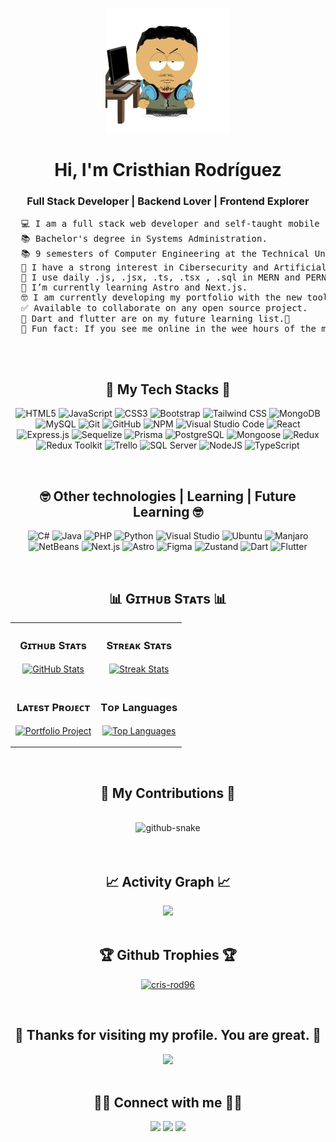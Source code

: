 <div align="center">
  <p>
    <img src="https://github.com/cris-rod96/cris-rod96/blob/43aee692e14ed0c6e22a94b4a00390be13e5d6e9/img/miniyo.png" height="200"/>
  </p>
  <h1>Hi, I'm Cristhian Rodríguez</h1>
  <h3>Full Stack Developer | Backend Lover | Frontend Explorer</h3>
  <pre align="left">
  💻 I am a full stack web developer and self-taught mobile developer📱
  📚 Bachelor's degree in Systems Administration.
  📚 9 semesters of Computer Engineering at the Technical University of Cotopaxi.
  📝 I have a strong interest in Cibersecurity and Artificial Intelligence 🧑‍💻
  🌟 I use daily .js, .jsx, .ts, .tsx , .sql in MERN and PERN projects.
  🌱 I’m currently learning Astro and Next.js.  
  🤓 I am currently developing my portfolio with the new tools I am learning.
  ✅ Available to collaborate on any open source project.
  📆 Dart and flutter are on my future learning list.🎯
  🌃 Fun fact: If you see me online in the wee hours of the morning, I'm probably programming. 
  </pre>
  <br/>
  
  <!-- START TECH STACKS -->
  
  <div>
    <h2> 🌟 My Tech Stacks 🌟 </h2>
  
  ![HTML5](https://img.shields.io/badge/html5-%23E34F26.svg?style=for-the-badge&logo=html5&logoColor=white) ![JavaScript](https://img.shields.io/badge/javascript-%23323330.svg?style=for-the-badge&logo=javascript&logoColor=%23F7DF1E) ![CSS3](https://img.shields.io/badge/CSS3-%231572B6.svg?style=for-the-badge&logo=css3&logoColor=white) ![Bootstrap](https://img.shields.io/badge/bootstrap-%23563D7C.svg?style=for-the-badge&logo=bootstrap&logoColor=white) ![Tailwind CSS](https://img.shields.io/badge/Tailwind_CSS-38B2AC.svg?&style=for-the-badge&logo=tailwind-css&logoColor=white) ![MongoDB](https://img.shields.io/badge/MongoDB-%234ea94b.svg?style=for-the-badge&logo=mongodb&logoColor=white) ![MySQL](https://img.shields.io/badge/mysql-%2300f.svg?style=for-the-badge&logo=mysql&logoColor=white) ![Git](https://img.shields.io/badge/git-%23F05033.svg?style=for-the-badge&logo=git&logoColor=white) ![GitHub](https://img.shields.io/badge/github-%23121011.svg?style=for-the-badge&logo=github&logoColor=white) ![NPM](https://img.shields.io/badge/NPM-%23000000.svg?style=for-the-badge&logo=npm&logoColor=white) ![Visual Studio Code](https://img.shields.io/badge/VisualStudioCode-0078d7.svg?style=for-the-badge&logo=visual-studio-code&logoColor=white) ![React](https://img.shields.io/badge/React-61DAFB.svg?&style=for-the-badge&logo=react&logoColor=white) ![Express.js](https://img.shields.io/badge/express.js-%23404d59.svg?style=for-the-badge&logo=express&logoColor=%2361DAFB) ![Sequelize](https://img.shields.io/badge/Sequelize-52B0E7.svg?&style=for-the-badge&logo=sequelize&logoColor=white) ![Prisma](https://img.shields.io/badge/Prisma-2D3748.svg?&style=for-the-badge&logo=prisma&logoColor=white) ![PostgreSQL](https://img.shields.io/badge/PostgreSQL-336791.svg?&style=for-the-badge&logo=postgresql&logoColor=white) ![Mongoose](https://img.shields.io/badge/Mongoose-880000.svg?&style=for-the-badge&logo=mongoose&logoColor=white) ![Redux](https://img.shields.io/badge/Redux-764ABC.svg?&style=for-the-badge&logo=redux&logoColor=white) ![Redux Toolkit](https://img.shields.io/badge/Redux_Toolkit-764ABC.svg?&style=for-the-badge&logo=redux&logoColor=white) ![Trello](https://img.shields.io/badge/Trello-0079BF.svg?&style=for-the-badge&logo=trello&logoColor=white) ![SQL Server](https://img.shields.io/badge/SQL_Server-CC2927.svg?&style=for-the-badge&logo=microsoft-sql-server&logoColor=white) ![NodeJS](https://img.shields.io/badge/node.js-%2343853D.svg?style=for-the-badge&logo=node.js&logoColor=white) ![TypeScript](https://img.shields.io/badge/TypeScript-3178C6.svg?&style=for-the-badge&logo=typescript&logoColor=white) 
  </div>
  <br/>
  
  <!--END TECH STACKS-->

  
  <!-- START OTHER TECHNOLOGIES -->
  
  <div>
    <h2> 🤓 Other technologies | Learning | Future Learning 🤓 </h2>

  ![C#](https://img.shields.io/badge/c%23-%23239120.svg?style=for-the-badge&label=%20&logo=c-sharp&logoColor=white) ![Java](https://img.shields.io/badge/Java-007396.svg?&style=for-the-badge&label=%20&logo=java&logoColor=white) ![PHP](https://img.shields.io/badge/PHP-777BB4.svg?&style=for-the-badge&logo=php&logoColor=white) ![Python](https://img.shields.io/badge/python-%2314354C.svg?style=for-the-badge&logo=python&logoColor=white) ![Visual Studio](https://img.shields.io/badge/VisualStudio-5C2D91.svg?style=for-the-badge&logo=visual-studio&logoColor=white) ![Ubuntu](https://img.shields.io/badge/Ubuntu-E95420?style=for-the-badge&logo=ubuntu&logoColor=white)  ![Manjaro](https://img.shields.io/badge/Manjaro-35BF5C.svg?&style=for-the-badge&logo=manjaro&logoColor=white) ![NetBeans](https://img.shields.io/badge/NetBeans-1B6AC6.svg?&style=for-the-badge&logo=apache-netbeans-ide&logoColor=white) ![Next.js](https://img.shields.io/badge/Next.js-000000.svg?&style=for-the-badge&logo=next-dot-js&logoColor=white) ![Astro](https://img.shields.io/badge/Astro-000000.svg?&style=for-the-badge&logo=astro&logoColor=white) ![Figma](https://img.shields.io/badge/Figma-F24E1E.svg?&style=for-the-badge&logo=figma&logoColor=white) ![Zustand](https://img.shields.io/badge/Zustand-000000.svg?&style=for-the-badge&logo=zustand&logoColor=white)  ![Dart](https://img.shields.io/badge/Dart-0175C2.svg?&style=for-the-badge&logo=dart&logoColor=white) 
![Flutter](https://img.shields.io/badge/Flutter-02569B.svg?&style=for-the-badge&logo=flutter&logoColor=white) 

  </div>
  <br/>
  <!-- END OTHER TECHNOLOGIES -->
  
  <!-- START GITHUB STATS -->
  
  <div>
    <h2 align="center"> 📊 Gɪᴛʜᴜʙ Sᴛᴀᴛs 📊</h2>
    <table width="100%">
      <tr>
        <td width="50%">
          <h3 align="center"><strong>Gɪᴛʜᴜʙ Sᴛᴀᴛs</strong></h3>
          <p align="center">
            <a href="https://github.com/cris-rod96">
              <img align="center" src="https://github-readme-stats.vercel.app/api?username=cris-rod96&count_private=true&show_icons=true&theme=nord" alt="GitHub Stats" />
            </a>
          </p>
        </td>
        <td width="50%">
          <h3 align="center"><strong>Sᴛʀᴇᴀᴋ Sᴛᴀᴛs</strong></h3>
          <p align="center">
            <a href="https://github.com/cris-rod96">
              <img align="center" src="https://streak-stats.demolab.com?user=cris-rod96&theme=nord" alt="Streak Stats" />
            </a>
          </p>
        </td>
      </tr>
      <tr>
        <td width="50%">
          <h3 align="center"><strong>Lᴀᴛᴇsᴛ Pʀᴏᴊᴇᴄᴛ</strong></h3>
          <p align="center">
            <a href="https://github.com/cris-rod96/portfolio-rodris-dev">
              <img align="center" width="470" src="https://github-readme-stats.vercel.app/api/pin/?username=cris-rod96&repo=portfolio&theme=nord&show_owner=true" alt="Portfolio Project" />
            </a>
          </p>
        </td>
        <td width="50%">
          <h3 align="center"><strong>Tᴏᴘ Languages</strong></h3>
          <p align="center">
            <a href="https://github.com/cris-rod96">
              <img align="center" src="https://github-readme-stats.vercel.app/api/top-langs?username=cris-rod96&show_icons=true&locale=en&layout=compact&theme=nord" alt="Top Languages" />
            </a>
          </p>
        </td>
      </tr>
    </table>
  </div>
  <br />
  
  <!-- END GITHUB STATS -->

  <!--  START GITHUB CONTRIBUTIONS -->

  <div>
    <h2>🐍 My Contributions 🐍</h2>
    <br>
    <picture>
      <source media="(prefers-color-scheme: dark)" srcset="https://raw.githubusercontent.com/cris-rod96/cris-rod96/output/github-contribution-grid-snake-dark.svg" />
      <source media="(prefers-color-scheme: light)" srcset="https://raw.githubusercontent.com/cris-rod96/cris-rod96/output/github-contribution-grid-snake.svg" />
      <img alt="github-snake" src="https://raw.githubusercontent.com/cris-rod96/cris-rod96/output/github-contribution-grid-snake-dark.svg" />
    <br/><br/><br/>
  </div>
  
  <!--  END GITHUB CONTRUBUTIONS -->

  <!-- START GITHUB GRAPHS-->
  
  <div>
    <h2>📈 Activity Graph 📈</h2>
    <img src="https://github-readme-activity-graph.vercel.app/graph?username=cris-rod96&custom_title=Cristhian's%20GitHub%20Activity%20Graph&bg_color=2E3440&color=81A1C1&line=CDCED3&point=88C0D0&area_color=FFFFFF&title_color=FFFFFF&area=true" />
  </div>
  <br/>
  
  <!-- END GITHUB GRAPHS ->
  
  <!-- START GITHUB TROPHIES -->

  <div>
    <h2>🏆 Github Trophies 🏆</h2>
    <p align="center">
      <a href="https://github.com/ryo-ma/github-profile-trophy">
        <img src="https://github-profile-trophy.vercel.app/?username=cris-rod96&theme=nord&margin-w=15&margin-h=15&row=2&column=5" alt="cris-rod96" />
      </a>
    </p>
  </div>
  <br/>
    
  <!-- END GITHUB TROPHIES -->

  <!-- START VISIT COUNTER  -->
  
  <div> 
    <h2>💎 Thanks for visiting my profile. You are great. 💎</h2>
    <img src="https://profile-counter.glitch.me/cris-rod96/count.svg" />
  </div>
  <br/>
  
  <!-- END VISIT COUNTER -->

  <!-- START CONTACT ME -->
  
  <div>
    <h2> 🤝🏻 Connect with me 🤝🏻</h2>
    <a href="mailto:crisrodam1996@gmail.com?subject=[GitHub]%20🔥%20profile%20contact&body=Hello" target="__blank"><img src="https://img.shields.io/badge/e‑mail-D14836.svg?style=for-the-badge&logo=GMail&logoColor=white"/></a>
    <a href="https://instagram.com/starscreamfd" target="__blank"><img src="https://img.shields.io/badge/instagram-E4405F.svg?style=for-the-badge&logo=instagram&logoColor=white"/></a>
    <a href="https://linkedin.com/in/cristhian-rodriguez-659779205" target="__blank"><img src="https://img.shields.io/badge/linkedin-0077B5.svg?style=for-the-badge&logo=linkedin&logoColor=white"/></a>
  </div>
  
  <!-- END CONTACT NET-->
  
</div>
<!-- END MAIN CONTAINER-->
